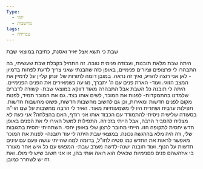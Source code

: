 ```yaml
---
Type:
  - יומי
  - מחשבות
tags:
  - עבויידה
---
```

שבת כי תשא אצל יאיר ואסנת, כתיבה במוצאי שבת

היתה שבת מלאת תובנות, ועבודה פנימית טובה.
זה התחיל בקבלת שבת שעשיתי, בה התבהרו לי פרצופים וציורים פנימיים, באופן כזה שהבנתי שאני צריך לדעת לפחות בדמיון - לאן אני רוצה להגיע, ואיך זה נראה. במובן דומה לתורות של יונתן קליין על לדמיין את המצב הזוגי.
ועוד- הארת פנים עם ה' יתברך, מגיעה כשמאירים את הפנים הפנימיים.
היתה לי תובנה כל השבת אבל התבהרה מאוד דווקא במוצאי שבת- קשורה לדברים שלמדנו בהתמקדות- לפנות את המוכר, לשים אותו בצד.
גם את המוכר תמיד, לפנות מקום לפנים חדשות ומאירות, וכן גם לחשוב מחשבות חדשות, פשוט מחשבות חדשות.
תפילות ערבית ושחרית היו לי משמעותיות מאוד. האיר לי הרבה מחשבות על שם הוי"ה
בסעודה שלישית ניסיתי להתמודד עם הכבוד אותו אני רודף, האם בהצלחה?
אני כעת לא מצליח להסביר הרבה, אבל הייתי בזכירה.
התפילות למשל האירו לי את הפנים באופן חדש יחסית לתקופה הזו.
הייתי מחובר לרצון שלי באופן יחסי.
השתהיתי יחסית בתגובות שלי, וזה היה מלא בהרגשה נכונה.
במוצאי שבת היתה לי עוד תובנה- לפנות את המוכר מאפשר לראות את החדש כמו סטיה לחו"ל, בדומה למה שהייתי עושה פעם עם עינים חדשות על הנוף.
ועוד תובנה ישנה-לדשה מערב שבת- המפגש עם כל איש אחר מעורר בי איזהשהם פנים פםנימיות שכאילו הוא רואה אותי בהן, או אני חשוב שיש לי מולו. ואת זה יש לשחרר כמובן.




